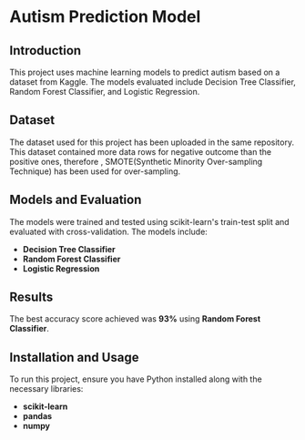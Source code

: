 # Autism Prediction Model
## Introduction
This project uses machine learning models to predict autism based on a dataset from Kaggle. The models evaluated include Decision Tree Classifier, Random Forest Classifier, and Logistic Regression.

## Dataset
The dataset used for this project has been uploaded in the same repository. This dataset contained more data rows for negative outcome than the positive ones, therefore , SMOTE(Synthetic Minority Over-sampling Technique) has been used for over-sampling. 

## Models and Evaluation
The models were trained and tested using scikit-learn's train-test split and evaluated with cross-validation. The models include:
- **Decision Tree Classifier**
- **Random Forest Classifier**
- **Logistic Regression**


## Results
The best accuracy score achieved was **93%** using **Random Forest Classifier**.

## Installation and Usage
To run this project, ensure you have Python installed along with the necessary libraries:
- **scikit-learn**
- **pandas**
- **numpy**



